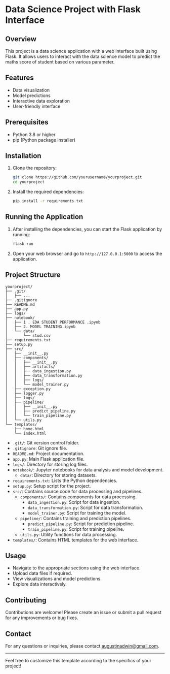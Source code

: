 # Data Science Project with Flask Interface

## Overview

This project is a data science application with a web interface built using Flask. It allows users to interact with the data science model to predict the maths score of student based on various parameter.

## Features

- Data visualization
- Model predictions
- Interactive data exploration
- User-friendly interface

## Prerequisites

- Python 3.8 or higher
- pip (Python package installer)

## Installation

1. Clone the repository:

   ```sh
   git clone https://github.com/yourusername/yourproject.git
   cd yourproject
   ```

2. Install the required dependencies:

   ```sh
   pip install -r requirements.txt
   ```

## Running the Application

1. After installing the dependencies, you can start the Flask application by running:

   ```sh
   flask run
   ```

2. Open your web browser and go to `http://127.0.0.1:5000` to access the application.

## Project Structure

```
yourproject/
├── .git/
│   ├── ...
├── .gitignore
├── README.md
├── app.py
├── logs/
├── notebook/
│   ├── 1 . EDA STUDENT PERFORMANCE .ipynb
│   ├── 2. MODEL TRAINING.ipynb
│   └── data/
│       └── stud.csv
├── requirements.txt
├── setup.py
├── src/
│   ├── __init__.py
│   ├── components/
│   │   ├── __init__.py
│   │   ├── artifacts/
│   │   ├── data_ingestion.py
│   │   ├── data_transformation.py
│   │   ├── logs/
│   │   └── model_trainer.py
│   ├── exception.py
│   ├── logger.py
│   ├── logs/
│   ├── pipeline/
│   │   ├── __init__.py
│   │   ├── predict_pipeline.py
│   │   └── train_pipeline.py
│   └── utils.py
└── templates/
    ├── home.html
    └── index.html
```

- `.git/`: Git version control folder.
- `.gitignore`: Git ignore file.
- `README.md`: Project documentation.
- `app.py`: Main Flask application file.
- `logs/`: Directory for storing log files.
- `notebook/`: Jupyter notebooks for data analysis and model development.
  - `data/`: Directory for storing datasets.
- `requirements.txt`: Lists the Python dependencies.
- `setup.py`: Setup script for the project.
- `src/`: Contains source code for data processing and pipelines.
  - `components/`: Contains components for data processing.
    - `data_ingestion.py`: Script for data ingestion.
    - `data_transformation.py`: Script for data transformation.
    - `model_trainer.py`: Script for training the model.
  - `pipeline/`: Contains training and prediction pipelines.
    - `predict_pipeline.py`: Script for prediction pipeline.
    - `train_pipeline.py`: Script for training pipeline.
  - `utils.py`: Utility functions for data processing.
- `templates/`: Contains HTML templates for the web interface.

## Usage

- Navigate to the appropriate sections using the web interface.
- Upload data files if required.
- View visualizations and model predictions.
- Explore data interactively.

## Contributing

Contributions are welcome! Please create an issue or submit a pull request for any improvements or bug fixes.

## Contact

For any questions or inquiries, please contact [augustinadwin@gmail.com](mailto:augustinadwin@gmail.com).

---

Feel free to customize this template according to the specifics of your project!